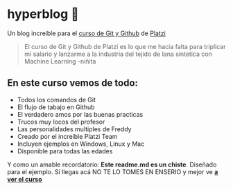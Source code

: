 # hyperblog 💚
Un blog increible para el [curso de Git y Github](https://platzi.com/cursos/git-github/ "curso de Git y Github") de [Platzi](https://platzi.com/ "Platzi")
>El curso de Git y Github de Platzi es lo que me hacia falta para triplicar mi salario y lanzarme a la industria del tejido de lana sintetica con Machine Learning
>-niñita

## En este curso vemos de todo:
* Todos los comandos de Git
* El flujo de tabajo en Github
* El verdadero amos por las buenas practicas
* Trucos muy locos del profesor
* Las personalidades multiples de Freddy
* Creado por el increíble Platzi Team
* Incluyen ejemplos en Windows, Linux y Mac
* Disponible para todas las edades

Y como un amable recordatorio: **Este readme.md es un chiste**. Diseñado para el ejemplo. Si llegas acá NO TE LO TOMES EN ENSERIO y mejor ve [**a ver el curso**](https://platzi.com/cursos/git-github/ "a ver el curso")
